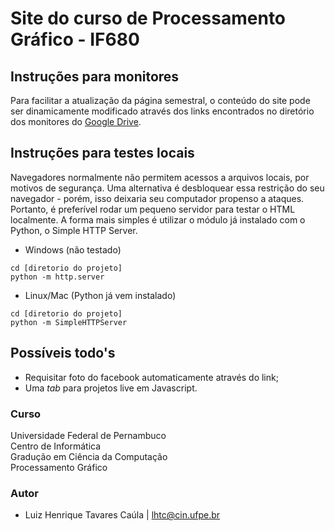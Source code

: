 # Site do curso de Processamento Gráfico - IF680

## Instruções para monitores
Para facilitar a atualização da página semestral, o conteúdo do site pode ser dinamicamente
modificado através dos links encontrados no diretório dos monitores do <a href="https://drive.google.com/drive/u/1/folders/0B1loIzeJOH16NlE4d21ZQ2NnWU0">Google Drive</a>.

## Instruções para testes locais
Navegadores normalmente não permitem acessos a arquivos locais, por motivos de segurança.
Uma alternativa é desbloquear essa restrição do seu navegador - porém, isso deixaria seu
computador propenso a ataques.<br />
Portanto, é preferível rodar um pequeno servidor para testar o HTML localmente. A forma
mais simples é utilizar o módulo já instalado com o Python, o Simple HTTP Server.

- Windows (não testado)

```
cd [diretorio do projeto]
python -m http.server
```

- Linux/Mac (Python já vem instalado)

```
cd [diretorio do projeto]
python -m SimpleHTTPServer
```

## Possíveis todo's
- Requisitar foto do facebook automaticamente através do link;
- Uma <i>tab</i> para projetos live em Javascript.

### Curso
Universidade Federal de Pernambuco <br />
Centro de Informática <br />
Gradução em Ciência da Computação <br />
Processamento Gráfico

### Autor
- Luiz Henrique Tavares Caúla | lhtc@cin.ufpe.br
